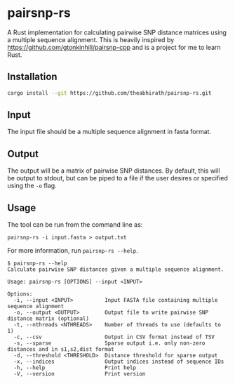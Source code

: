 # pairsnp-rs

A Rust implementation for calculating pairwise SNP distance matrices using a multiple sequence alignment. This is heavily inspired by https://github.com/gtonkinhill/pairsnp-cpp and is a project for me to learn Rust.

## Installation

```bash
cargo install --git https://github.com/theabhirath/pairsnp-rs.git
```

## Input

The input file should be a multiple sequence alignment in fasta format.

## Output

The output will be a matrix of pairwise SNP distances. By default, this will be output to stdout, but can be piped to a file if the user desires or specified using the `-o` flag.

## Usage

The tool can be run from the command line as:

```console
pairsnp-rs -i input.fasta > output.txt
```

For more information, run `pairsnp-rs --help`.

```console
$ pairsnp-rs --help
Calculate pairwise SNP distances given a multiple sequence alignment.

Usage: pairsnp-rs [OPTIONS] --input <INPUT>

Options:
  -i, --input <INPUT>          Input FASTA file containing multiple sequence alignment
  -o, --output <OUTPUT>        Output file to write pairwise SNP distance matrix (optional)
  -t, --nthreads <NTHREADS>    Number of threads to use (defaults to 1)
  -c, --csv                    Output in CSV format instead of TSV
  -s, --sparse                 Sparse output i.e. only non-zero distances and in s1,s2,dist format
  -d, --threshold <THRESHOLD>  Distance threshold for sparse output
  -x, --indices                Output indices instead of sequence IDs
  -h, --help                   Print help
  -V, --version                Print version
```
